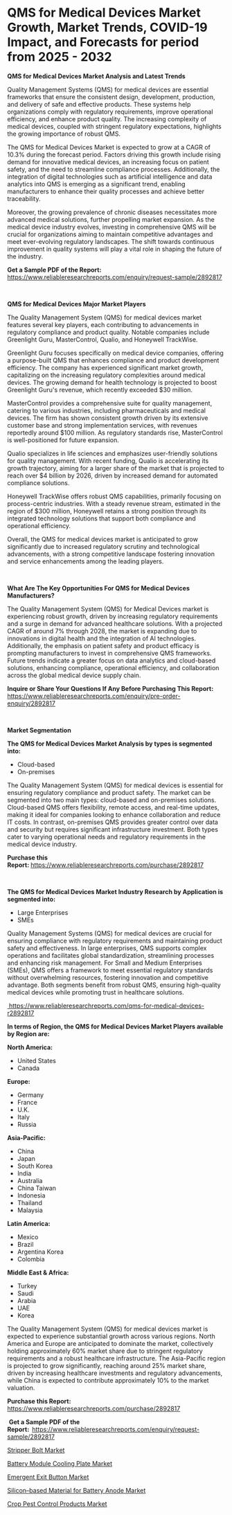 <p><h1>QMS for Medical Devices Market Growth, Market Trends, COVID-19 Impact, and Forecasts for period from 2025 - 2032</h1></p><p><strong>QMS for Medical Devices Market Analysis and Latest Trends</strong></p>
<p><p>Quality Management Systems (QMS) for medical devices are essential frameworks that ensure the consistent design, development, production, and delivery of safe and effective products. These systems help organizations comply with regulatory requirements, improve operational efficiency, and enhance product quality. The increasing complexity of medical devices, coupled with stringent regulatory expectations, highlights the growing importance of robust QMS.</p><p>The QMS for Medical Devices Market is expected to grow at a CAGR of 10.3% during the forecast period. Factors driving this growth include rising demand for innovative medical devices, an increasing focus on patient safety, and the need to streamline compliance processes. Additionally, the integration of digital technologies such as artificial intelligence and data analytics into QMS is emerging as a significant trend, enabling manufacturers to enhance their quality processes and achieve better traceability.</p><p>Moreover, the growing prevalence of chronic diseases necessitates more advanced medical solutions, further propelling market expansion. As the medical device industry evolves, investing in comprehensive QMS will be crucial for organizations aiming to maintain competitive advantages and meet ever-evolving regulatory landscapes. The shift towards continuous improvement in quality systems will play a vital role in shaping the future of the industry.</p></p>
<p><strong>Get a Sample PDF of the Report:&nbsp;</strong> <a href="https://www.reliableresearchreports.com/enquiry/request-sample/2892817?utm_campaign=102&utm_medium=2&utm_source=Github&utm_content=ia&utm_term=15032025&utm_id=qms-for-medical-devices">https://www.reliableresearchreports.com/enquiry/request-sample/2892817</a></p>
<p>&nbsp;</p>
<p><strong>QMS for Medical Devices Major Market Players</strong></p>
<p><p>The Quality Management System (QMS) for medical devices market features several key players, each contributing to advancements in regulatory compliance and product quality. Notable companies include Greenlight Guru, MasterControl, Qualio, and Honeywell TrackWise.</p><p>Greenlight Guru focuses specifically on medical device companies, offering a purpose-built QMS that enhances compliance and product development efficiency. The company has experienced significant market growth, capitalizing on the increasing regulatory complexities around medical devices. The growing demand for health technology is projected to boost Greenlight Guru's revenue, which recently exceeded $30 million.</p><p>MasterControl provides a comprehensive suite for quality management, catering to various industries, including pharmaceuticals and medical devices. The firm has shown consistent growth driven by its extensive customer base and strong implementation services, with revenues reportedly around $100 million. As regulatory standards rise, MasterControl is well-positioned for future expansion.</p><p>Qualio specializes in life sciences and emphasizes user-friendly solutions for quality management. With recent funding, Qualio is accelerating its growth trajectory, aiming for a larger share of the market that is projected to reach over $4 billion by 2026, driven by increased demand for automated compliance solutions.</p><p>Honeywell TrackWise offers robust QMS capabilities, primarily focusing on process-centric industries. With a steady revenue stream, estimated in the region of $300 million, Honeywell retains a strong position through its integrated technology solutions that support both compliance and operational efficiency.</p><p>Overall, the QMS for medical devices market is anticipated to grow significantly due to increased regulatory scrutiny and technological advancements, with a strong competitive landscape fostering innovation and service enhancements among the leading players.</p></p>
<p>&nbsp;</p>
<p><strong>What Are The Key Opportunities For QMS for Medical Devices Manufacturers?</strong></p>
<p><p>The Quality Management System (QMS) for Medical Devices market is experiencing robust growth, driven by increasing regulatory requirements and a surge in demand for advanced healthcare solutions. With a projected CAGR of around 7% through 2028, the market is expanding due to innovations in digital health and the integration of AI technologies. Additionally, the emphasis on patient safety and product efficacy is prompting manufacturers to invest in comprehensive QMS frameworks. Future trends indicate a greater focus on data analytics and cloud-based solutions, enhancing compliance, operational efficiency, and collaboration across the global medical device supply chain.</p></p>
<p><strong>Inquire or Share Your Questions If Any Before Purchasing This Report:</strong> <a href="https://www.reliableresearchreports.com/enquiry/pre-order-enquiry/2892817?utm_campaign=102&utm_medium=2&utm_source=Github&utm_content=ia&utm_term=15032025&utm_id=qms-for-medical-devices">https://www.reliableresearchreports.com/enquiry/pre-order-enquiry/2892817</a></p>
<p>&nbsp;</p>
<p><strong>Market Segmentation</strong></p>
<p><strong>The QMS for Medical Devices Market Analysis by types is segmented into:</strong></p>
<p><ul><li>Cloud-based</li><li>On-premises</li></ul></p>
<p><p>The Quality Management System (QMS) for medical devices is essential for ensuring regulatory compliance and product safety. The market can be segmented into two main types: cloud-based and on-premises solutions. Cloud-based QMS offers flexibility, remote access, and real-time updates, making it ideal for companies looking to enhance collaboration and reduce IT costs. In contrast, on-premises QMS provides greater control over data and security but requires significant infrastructure investment. Both types cater to varying operational needs and regulatory requirements in the medical device industry.</p></p>
<p><strong>Purchase this Report:&nbsp;</strong><a href="https://www.reliableresearchreports.com/purchase/2892817?utm_campaign=102&utm_medium=2&utm_source=Github&utm_content=ia&utm_term=15032025&utm_id=qms-for-medical-devices">https://www.reliableresearchreports.com/purchase/2892817</a></p>
<p>&nbsp;</p>
<p><strong>The QMS for Medical Devices Market Industry Research by Application is segmented into:</strong></p>
<p><ul><li>Large Enterprises</li><li>SMEs</li></ul></p>
<p><p>Quality Management Systems (QMS) for medical devices are crucial for ensuring compliance with regulatory requirements and maintaining product safety and effectiveness. In large enterprises, QMS supports complex operations and facilitates global standardization, streamlining processes and enhancing risk management. For Small and Medium Enterprises (SMEs), QMS offers a framework to meet essential regulatory standards without overwhelming resources, fostering innovation and competitive advantage. Both segments benefit from robust QMS, ensuring high-quality medical devices while promoting trust in healthcare solutions.</p></p>
<p><a href="https://www.reliableresearchreports.com/qms-for-medical-devices-r2892817?utm_campaign=102&utm_medium=2&utm_source=Github&utm_content=ia&utm_term=15032025&utm_id=qms-for-medical-devices">&nbsp;https://www.reliableresearchreports.com/qms-for-medical-devices-r2892817</a></p>
<p><strong>In terms of Region, the QMS for Medical Devices Market Players available by Region are:</strong></p>
<p>
    <p> <strong> North America: </strong>
        <ul>
            <li>United States</li>
            <li>Canada</li>
        </ul>
        </p> 
    <p> <strong> Europe: </strong>
        <ul>
            <li>Germany</li>
            <li>France</li>
            <li>U.K.</li>
            <li>Italy</li>
            <li>Russia</li>
        </ul>
        </p> 
    <p> <strong> Asia-Pacific: </strong>
        <ul>
            <li>China</li>
            <li>Japan</li>
            <li>South Korea</li>
            <li>India</li>
            <li>Australia</li>
            <li>China Taiwan</li>
            <li>Indonesia</li>
            <li>Thailand</li>
            <li>Malaysia</li>
        </ul>
        </p> 
    <p> <strong> Latin America: </strong>
        <ul>
            <li>Mexico</li>
            <li>Brazil</li>
            <li>Argentina Korea</li>
            <li>Colombia</li>
        </ul>
        </p> 
    <p> <strong> Middle East & Africa: </strong>
        <ul>
            <li>Turkey</li>
            <li>Saudi</li>
            <li>Arabia</li>
            <li>UAE</li>
            <li>Korea</li>
        </ul>
    </p>
    </p>
<p><p>The Quality Management System (QMS) for medical devices market is expected to experience substantial growth across various regions. North America and Europe are anticipated to dominate the market, collectively holding approximately 60% market share due to stringent regulatory requirements and a robust healthcare infrastructure. The Asia-Pacific region is projected to grow significantly, reaching around 25% market share, driven by increasing healthcare investments and regulatory advancements, while China is expected to contribute approximately 10% to the market valuation.</p></p>
<p><strong>Purchase this Report: </strong><a href="https://www.reliableresearchreports.com/purchase/2892817?utm_campaign=102&utm_medium=2&utm_source=Github&utm_content=ia&utm_term=15032025&utm_id=qms-for-medical-devices">https://www.reliableresearchreports.com/purchase/2892817</a></p>
<p>&nbsp;<strong>Get a Sample PDF of the Report:&nbsp;&nbsp;</strong><a href="https://www.reliableresearchreports.com/enquiry/request-sample/2892817?utm_campaign=102&utm_medium=2&utm_source=Github&utm_content=ia&utm_term=15032025&utm_id=qms-for-medical-devices">https://www.reliableresearchreports.com/enquiry/request-sample/2892817</a></p>
<p><strong></strong></p>
<p><p><a href="https://github.com/shamstirroc7/Market-Research-Report-List-1/blob/main/stripper-bolt-market.md?utm_campaign=102&utm_medium=2&utm_source=Github&utm_content=ia&utm_term=15032025&utm_id=qms-for-medical-devices">Stripper Bolt Market</a></p><p><a href="https://github.com/ubavicachida/Market-Research-Report-List-1/blob/main/battery-module-cooling-plate-market.md?utm_campaign=102&utm_medium=2&utm_source=Github&utm_content=ia&utm_term=15032025&utm_id=qms-for-medical-devices">Battery Module Cooling Plate Market</a></p><p><a href="https://github.com/daleogrando/Market-Research-Report-List-1/blob/main/emergent-exit-button-market.md?utm_campaign=102&utm_medium=2&utm_source=Github&utm_content=ia&utm_term=15032025&utm_id=qms-for-medical-devices">Emergent Exit Button Market</a></p><p><a href="https://github.com/casimbrhelck/Market-Research-Report-List-1/blob/main/siliconbased-material-for-battery-anode-market.md?utm_campaign=102&utm_medium=2&utm_source=Github&utm_content=ia&utm_term=15032025&utm_id=qms-for-medical-devices">Silicon–based Material for Battery Anode Market</a></p><p><a href="https://github.com/dayaanapis5/Market-Research-Report-List-1/blob/main/crop-pest-control-products-market.md?utm_campaign=102&utm_medium=2&utm_source=Github&utm_content=ia&utm_term=15032025&utm_id=qms-for-medical-devices">Crop Pest Control Products Market</a></p></p>